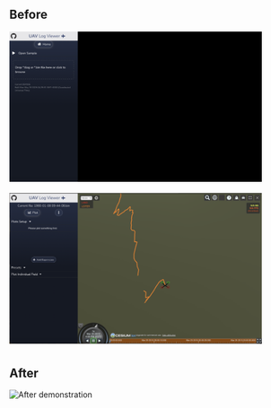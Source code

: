 <div>
  <h2 style="text-align: left;">Before</h2>
  <div style="display: flex; justify-content: flex-start; flex-wrap: wrap; gap: 20px; margin-bottom: 40px;">
    <img src="images/image-7.png" alt="Before image 1" width="450" />
    <img src="images/image-8.png" alt="Before image 2" width="450" />
  </div>

  <h2 style="text-align: left;">After</h2>
  <div style="display: flex; justify-content: flex-start; margin-bottom: 20px;">
    <img src="images/after.gif" alt="After demonstration" width="900" />
  </div>
</div>
